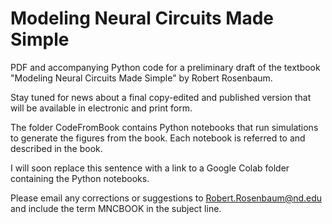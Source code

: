 # Modeling Neural Circuits Made Simple

PDF and accompanying Python code for a preliminary draft of the textbook "Modeling Neural Circuits Made Simple" by Robert Rosenbaum.

Stay tuned for news about a final copy-edited and published version that will be available in electronic and print form.

The folder CodeFromBook contains Python notebooks that run simulations to generate the figures from the book. Each notebook is referred to and described in the book. 

I will soon replace this sentence with a link to a Google Colab folder containing the Python notebooks.

Please email any corrections or suggestions to Robert.Rosenbaum@nd.edu and include the term MNCBOOK in the subject line.

